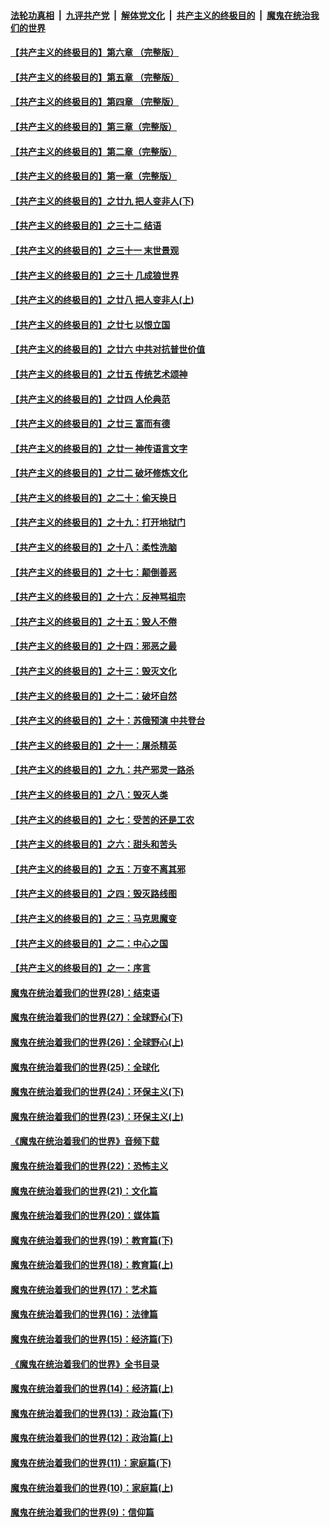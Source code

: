 ####  [法轮功真相](../../../../basic/blob/master/README.md?t=10070152) &nbsp;|&nbsp; [九评共产党](../../../../9ping.md/blob/master/README.md?t=10070152) &nbsp;|&nbsp; [解体党文化](../../../../jtdwh.md/blob/master/README.md?t=10070152)  &nbsp;|&nbsp; [共产主义的终极目的](../../../../gczydzjmd.md/blob/master/README.md?t=10070152) &nbsp;|&nbsp; [魔鬼在统治我们的世界](../../../../mgztzwmdsj.md/blob/master/README.md?t=10070152) 

#### [【共产主义的终极目的】第六章 （完整版）](../pages/nsc422/n11428913.md?t=10070152) 

#### [【共产主义的终极目的】第五章 （完整版）](../pages/nsc422/n11428912.md?t=10070152) 

#### [【共产主义的终极目的】第四章 （完整版）](../pages/nsc422/n11428907.md?t=10070152) 

#### [【共产主义的终极目的】第三章（完整版）](../pages/nsc422/n11428848.md?t=10070152) 

#### [【共产主义的终极目的】第二章（完整版）](../pages/nsc422/n11428831.md?t=10070152) 

#### [【共产主义的终极目的】第一章（完整版）](../pages/nsc422/n11417651.md?t=10070152) 

#### [【共产主义的终极目的】之廿九 把人变非人(下)](../pages/nsc422/n11344140.md?t=10070152) 

#### [【共产主义的终极目的】之三十二 结语](../pages/nsc422/n11360535.md?t=10070152) 

#### [【共产主义的终极目的】之三十一 末世景观](../pages/nsc422/n11351129.md?t=10070152) 

#### [【共产主义的终极目的】之三十 几成狼世界](../pages/nsc422/n11348280.md?t=10070152) 

#### [【共产主义的终极目的】之廿八 把人变非人(上)](../pages/nsc422/n11340492.md?t=10070152) 

#### [【共产主义的终极目的】之廿七 以恨立国](../pages/nsc422/n11336944.md?t=10070152) 

#### [【共产主义的终极目的】之廿六 中共对抗普世价值](../pages/nsc422/n11324785.md?t=10070152) 

#### [【共产主义的终极目的】之廿五 传统艺术颂神](../pages/nsc422/n11296396.md?t=10070152) 

#### [【共产主义的终极目的】之廿四 人伦典范](../pages/nsc422/n11296397.md?t=10070152) 

#### [【共产主义的终极目的】之廿三 富而有德](../pages/nsc422/n11283598.md?t=10070152) 

#### [【共产主义的终极目的】之廿一 神传语言文字](../pages/nsc422/n11263265.md?t=10070152) 

#### [【共产主义的终极目的】之廿二 破坏修炼文化](../pages/nsc422/n11245728.md?t=10070152) 

#### [【共产主义的终极目的】之二十：偷天换日](../pages/nsc422/n11238846.md?t=10070152) 

#### [【共产主义的终极目的】之十九：打开地狱门](../pages/nsc422/n11206376.md?t=10070152) 

#### [【共产主义的终极目的】之十八：柔性洗脑](../pages/nsc422/n11199994.md?t=10070152) 

#### [【共产主义的终极目的】之十七：颠倒善恶](../pages/nsc422/n11179782.md?t=10070152) 

#### [【共产主义的终极目的】之十六：反神骂祖宗](../pages/nsc422/n11166798.md?t=10070152) 

#### [【共产主义的终极目的】之十五：毁人不倦](../pages/nsc422/n11166792.md?t=10070152) 

#### [【共产主义的终极目的】之十四：邪恶之最](../pages/nsc422/n11150249.md?t=10070152) 

#### [【共产主义的终极目的】之十三：毁灭文化](../pages/nsc422/n11135227.md?t=10070152) 

#### [【共产主义的终极目的】之十二：破坏自然](../pages/nsc422/n11135214.md?t=10070152) 

#### [【共产主义的终极目的】之十：苏俄预演 中共登台](../pages/nsc422/n11118424.md?t=10070152) 

#### [【共产主义的终极目的】之十一：屠杀精英](../pages/nsc422/n11118442.md?t=10070152) 

#### [【共产主义的终极目的】之九：共产邪灵一路杀](../pages/nsc422/n11114139.md?t=10070152) 

#### [【共产主义的终极目的】之八：毁灭人类](../pages/nsc422/n11108503.md?t=10070152) 

#### [【共产主义的终极目的】之七：受苦的还是工农](../pages/nsc422/n11101809.md?t=10070152) 

#### [【共产主义的终极目的】之六：甜头和苦头](../pages/nsc422/n11096971.md?t=10070152) 

#### [【共产主义的终极目的】之五：万变不离其邪](../pages/nsc422/n11091285.md?t=10070152) 

#### [【共产主义的终极目的】之四：毁灭路线图](../pages/nsc422/n11086284.md?t=10070152) 

#### [【共产主义的终极目的】之三：马克思魔变](../pages/nsc422/n11061941.md?t=10070152) 

#### [【共产主义的终极目的】之二：中心之国](../pages/nsc422/n11047728.md?t=10070152) 

#### [【共产主义的终极目的】之一：序言](../pages/nsc422/n11086077.md?t=10070152) 

#### [魔鬼在统治着我们的世界(28)：结束语](../pages/nsc422/n10936246.md?t=10070152) 

#### [魔鬼在统治着我们的世界(27)：全球野心(下)](../pages/nsc422/n10928319.md?t=10070152) 

#### [魔鬼在统治着我们的世界(26)：全球野心(上)](../pages/nsc422/n10900318.md?t=10070152) 

#### [魔鬼在统治着我们的世界(25)：全球化](../pages/nsc422/n10788205.md?t=10070152) 

#### [魔鬼在统治着我们的世界(24)：环保主义(下)](../pages/nsc422/n10695307.md?t=10070152) 

#### [魔鬼在统治着我们的世界(23)：环保主义(上)](../pages/nsc422/n10688613.md?t=10070152) 

#### [《魔鬼在统治着我们的世界》音频下载](../pages/nsc422/n10635553.md?t=10070152) 

#### [魔鬼在统治着我们的世界(22)：恐怖主义](../pages/nsc422/n10614727.md?t=10070152) 

#### [魔鬼在统治着我们的世界(21)：文化篇](../pages/nsc422/n10597706.md?t=10070152) 

#### [魔鬼在统治着我们的世界(20)：媒体篇](../pages/nsc422/n10586579.md?t=10070152) 

#### [魔鬼在统治着我们的世界(19)：教育篇(下)](../pages/nsc422/n10564808.md?t=10070152) 

#### [魔鬼在统治着我们的世界(18)：教育篇(上)](../pages/nsc422/n10526970.md?t=10070152) 

#### [魔鬼在统治着我们的世界(17)：艺术篇](../pages/nsc422/n10499093.md?t=10070152) 

#### [魔鬼在统治着我们的世界(16)：法律篇](../pages/nsc422/n10485969.md?t=10070152) 

#### [魔鬼在统治着我们的世界(15)：经济篇(下)](../pages/nsc422/n10469975.md?t=10070152) 

#### [《魔鬼在统治着我们的世界》全书目录](../pages/nsc422/n10464261.md?t=10070152) 

#### [魔鬼在统治着我们的世界(14)：经济篇(上)](../pages/nsc422/n10457370.md?t=10070152) 

#### [魔鬼在统治着我们的世界(13)：政治篇(下)](../pages/nsc422/n10448270.md?t=10070152) 

#### [魔鬼在统治着我们的世界(12)：政治篇(上)](../pages/nsc422/n10444576.md?t=10070152) 

#### [魔鬼在统治着我们的世界(11)：家庭篇(下)](../pages/nsc422/n10440961.md?t=10070152) 

#### [魔鬼在统治着我们的世界(10)：家庭篇(上)](../pages/nsc422/n10435448.md?t=10070152) 

#### [魔鬼在统治着我们的世界(9)：信仰篇](../pages/nsc422/n10432159.md?t=10070152) 

